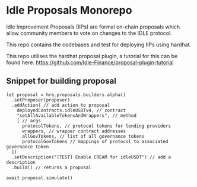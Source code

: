 # Idle Proposals Monorepo

Idle Improvement Proposals (IIPs) are formal on-chain proposals which allow community members to vote on changes to the IDLE protocol.

This repo contains the codebases and test for deploying IIPs using hardhat.

This repo utilises the hardhat proposal plugin, a tutorial for this can be found here.
https://github.com/Idle-Finance/proposal-plugin-tutorial

## Snippet for building proposal

```
let proposal = hre.proposals.builders.alpha()
  .setProposer(proposer)
  .addAction( // add action to proposal
    deployedContracts.idleUSDTv4, // contract
    "setAllAvailableTokensAndWrappers", // method
    [ // args
      protocolTokens, // protocol tokens for lending providers
      wrappers, // wrapper contract addresses
      allGovTokens, // list of all governance tokens
      protocolGovTokens // mappings of protocol to associated governance token
  ])
  .setDescription("[TEST] Enable CREAM for idleUSDT") // add a description
  .build() // returns a proposal

await proposal.simulate()
```
